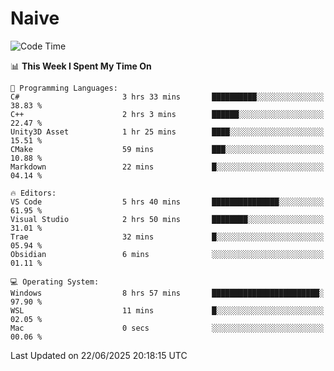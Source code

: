 # Naive
<!-- ## 日拱一卒，功不唐捐 -->
<!-- [![GitHub Streak](https://streak-stats.demolab.com/?user=XiaoXKKK)](https://git.io/streak-stats) -->
<!--START_SECTION:waka-->
![Code Time](http://img.shields.io/badge/Code%20Time-414%20hrs%207%20mins-blue)

📊 **This Week I Spent My Time On** 

```text
💬 Programming Languages: 
C#                       3 hrs 33 mins       ██████████░░░░░░░░░░░░░░░   38.83 % 
C++                      2 hrs 3 mins        ██████░░░░░░░░░░░░░░░░░░░   22.47 % 
Unity3D Asset            1 hr 25 mins        ████░░░░░░░░░░░░░░░░░░░░░   15.51 % 
CMake                    59 mins             ███░░░░░░░░░░░░░░░░░░░░░░   10.88 % 
Markdown                 22 mins             █░░░░░░░░░░░░░░░░░░░░░░░░   04.14 % 

🔥 Editors: 
VS Code                  5 hrs 40 mins       ███████████████░░░░░░░░░░   61.95 % 
Visual Studio            2 hrs 50 mins       ████████░░░░░░░░░░░░░░░░░   31.01 % 
Trae                     32 mins             █░░░░░░░░░░░░░░░░░░░░░░░░   05.94 % 
Obsidian                 6 mins              ░░░░░░░░░░░░░░░░░░░░░░░░░   01.11 % 

💻 Operating System: 
Windows                  8 hrs 57 mins       ████████████████████████░   97.90 % 
WSL                      11 mins             █░░░░░░░░░░░░░░░░░░░░░░░░   02.05 % 
Mac                      0 secs              ░░░░░░░░░░░░░░░░░░░░░░░░░   00.06 % 
```


 Last Updated on 22/06/2025 20:18:15 UTC
<!--END_SECTION:waka-->
